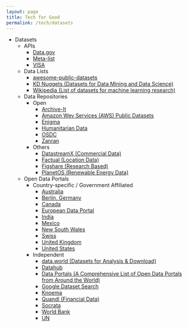 ```yaml
---
layout: page
title: Tech for Good
permalink: /tech/datasets
---
```


- Datasets
	- APIs
		- [Data.gov](https://www.data.gov/developers/apis)
		- [Meta-list](https://github.com/toddmotto/public-apis)
		- [VISA](https://developer.visa.com/)
	- Data Lists
		- [awesome-public-datasets](https://github.com/awesomedata/awesome-public-datasets)
		- [KD Nuggets (Datasets for Data Mining and Data Science)](https://www.kdnuggets.com/datasets/index.html)
		- [Wikipedia (List of datasets for machine learning research)](https://en.wikipedia.org/wiki/List_of_datasets_for_machine_learning_research)
	- Data Repositories
		- Open
			- [Archive-It](https://www.archive-it.org/)
			- [Amazon Wev Services (AWS) Public Datasets](https://aws.amazon.com/opendata/public-datasets/)
			- [Enigma](https://public.enigma.com/)
			- [Humanitarian Data](https://data.humdata.org/)
			- [OSDC](https://www.opensciencedatacloud.org/publicdata/)
			- [Zanran](http://www.zanran.com/q/)
		- Others
			- [DatastreamX (Commercial Data)](https://www.datastreamx.com/)
			- [Factual (Location Data)](https://www.factual.com/)
			- [Figshare (Research Based)](https://figshare.com/)
			- [PlanetOS (Renewable Energy Data)](https://planetos.com/)
	- Open Data Portals
		- Country-specific / Government Affiliated
			- [Australia](https://data.gov.au/)
			- [Berlin, Germany](https://daten.berlin.de/)
			- [Canada](https://open.canada.ca/en)
			- [European Data Portal](https://www.europeandataportal.eu/)
			- [India](https://data.gov.in/)
			- [Mexico](https://datos.gob.mx/)
			- [New South Wales](https://data.nsw.gov.au/data/dataset)
			- [Swiss](https://opendata.swiss/en/)
			- [United Kingdom](https://data.gov.uk/)
			- [United States](https://www.data.gov/)
		- Independent
			- [data.world (Datasets for Analysis & Download)](https://data.world)
			- [Datahub](https://datahub.io/)
			- [Data Portals (A Comprehensive List of Open Data Portals from Around the World)](http://datacatalogs.org/)
			- [Google Dataset Search](https://toolbox.google.com/datasetsearch)
			- [Knoema](https://knoema.com/)
			- [Quandl (Financial Data)](https://www.quandl.com/)
			- [Socrata](https://opendata.socrata.com/)
			- [World Bank](https://data.worldbank.org/)
			- [UN](http://data.un.org/)